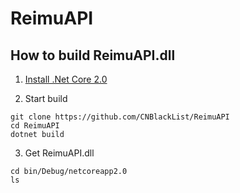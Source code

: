 # ReimuAPI

## How to build ReimuAPI.dll

1. [Install .Net Core 2.0](https://www.microsoft.com/net/core)

2. Start build

```
git clone https://github.com/CNBlackList/ReimuAPI
cd ReimuAPI
dotnet build
```

3. Get ReimuAPI.dll

```
cd bin/Debug/netcoreapp2.0
ls
```
